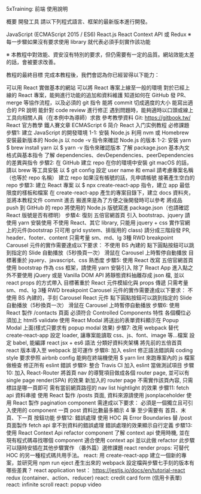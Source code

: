 5xTraining: 前端
使用說明

概要
開發工具
請以下列程式語言、框架的最新版本進行開發。

JavaScript (ECMAScript 2015 / ES6)
React.js
React Context API 或 Redux
※ 每一步驟如果沒有要求使用 library 就代表必須手刻實作該功能

※ 本教程中對效能、資安沒有特別的要求，但仍需要有一定的品質。網站效能太差的話，會被要求改善。

教程的最終目標
完成本教程後，我們會認為你已經習得以下能力：

可以用 React 實做基本的網站
可以將 React 專案上線至一般的環境
對於已經上線的 React 專案，能夠進行功能的追加和資料維護
知道如何在 GitHub 發 PR、merge 等協作流程，以及必須的 git 指令
能將 commit 切成適度的大小
能寫出適合的 PR 說明
能針對 code review 進行修正
遇到問題時，能夠適時以口頭或線上工具向相關人員（在本例中為導師）求救
參考教學資料
Git: https://gitbook.tw/
React 官方教學
鐵人賽文章
ECMAScript 6 简介
React 入门实例教程
必修課題
步驟1: 建立 JavaScript 的開發環境
1-1: 安裝 Node.js
利用 nvm 或 Homebrew 安裝最新版本的 Node.js
以 node -v 指令來確認 Node.js 的版本
1-2: 安裝 yarn
$ brew install yarn
以 $ yarn -v 指令來確認版本
了解 package.json 基本內文格式與基本指令
了解 dependencies、devDependencies、peerDependencies 的差異與指令
步驟2: 在 GitHub 建立 repo
在你的環境中安裝 git
macOS 的話，請以 brew 等工具安裝
以 $ git config 設定 user name 和 email
請考慮專案名稱（也等於 repo 名稱）
建立 repo
如果沒有帳號的話，先申請帳號
接著產生空白的 repo
步驟3: 建立 React 專案
以 $ npx create-react-app 指令，建立 app 最低限度的樣板和檔案
在 create-react-app 產生的專案目錄下，建立 docs 資料夾，並將本教程文件 commit 進去
搬進來是為了方便之後開發時可以參考
將成品 push 到 GitHub 的 repo
將使用的 Node.js 版號寫進 package.json（也請確認 React 版號是否有標明）
步驟4: 復刻 五倍官網首頁
引入 bootstrap、jquery 請使用 yarn 安裝使用
不使用 React、其它 library, 只能用 jquery + css 實作官網上的元件(bootstrap 只可用 grid system、排版用的 class)
請分成三階段發 PR, header、footer、content
只需考量 sm、md、lg 3種 RWD breakpoint
Carousel 元件的實作需要達成以下要求：
不使用 BS 內建的
點下圓點按鈕可以跳到指定的 Slide
自動播放（5秒換頁一次）
滑鼠在 Carousel 上時暫停自動播放
目標著重於 jquery、javascript、css 熟悉度
步驟5: 使用 React 改寫 五倍官網首頁
使用 bootstrap 作為 css 框架，請使用 yarn 安裝引入
除了 React App 進入點之外不要使用 jQuery 或是 Vanilla DOM API
將靜態資料抽離存成 json 檔, 並以 react props 的方式帶入
目標著重於 React 元件模組化與 props 傳遞
只需考量 sm、md、lg 3種 RWD breakpoint
Carousel 元件的實作需要達成以下要求：
不使用 BS 內建的，手刻 Carousel React 元件
點下圓點按鈕可以跳到指定的 Slide
自動播放（5秒換頁一次）
滑鼠在 Carousel 上時暫停自動播放
步驟6: 使用 React 製作 /contacts 頁面
必須符合 Controlled Components 特性
各個欄位必須加上 html5 validate
使用 React Modal 將送出的表單資料顯示在 Popup Modal 上面(樣式只要求有 popup modal 效果)
步驟7: 改用 webpack 替代 create-react-app
設定 loader, 讓專案能讀取 css、js、font、image 等...檔案
設定 babel, 能編譯 react jsx + es6 語法
分類好資料夾架構
將先前的五倍首頁 react 版本導入至 webpack 並可運作
步驟8: 加入 eslint 修正語法錯誤與 coding style
要求參照 airbnb config
能夠在終端機使用 $ yarn lint 來跑專案內的 js 檔案做檢查
修正所有 eslint 錯誤
步驟9: 整合 Travis CI
加入 eslint 當做測試項目
步驟10: 加入 React-Router
將首頁 nav 的導覽項目做成各個 router page, 並可以有 single page render(SPA) 的效果
新加入的 router page 不需實作該頁內容, 只需標註是哪一頁即可
需有當前網頁路徑的 nav list hightlight 的效果
步驟11: fetch api 資料串接
使用 React 製作 /posts 頁面, 資料來源請使用 jsonplaceholder
使用 React 製作 pagination component 需達成以下要求：
必須是一個獨立且可引入使用的 component
一頁 post 資料比數最多顯示 4 筆
至少需要有 首頁、末頁、下一頁 按鈕功能
步驟12: 錯誤處理
使用 HOC 與 Error Boundaries 替 /post 頁面製作 fetch api 拿不到資料的錯誤處理
錯誤處理的效果顯示自行定義
步驟13: 使用 React Context Api refactor component
了解 context api 使用時機, 並在現有程式碼尋找哪個 component 適合使用 context api 並以此做 refactor
此步驟可以隨時安插在其他步驟實作
（番外篇）選修課題
react render props: 可替代 HOC 的另一種程式碼共用手法。
react: 用 create-react-app 建立一個新的專案，並研究用 npm run eject 產生出來的 webpack 設定檔與步驟七手刻的版本有哪些差異？
react application test： https://jestjs.io/docs/en/tutorial-react
redux (container、action、reducer)
react: credit card form (信用卡表單)
react: infinite scroll
react: popup video